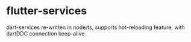 # flutter-services
dart-services re-written in node/ts, supports hot-reloading feature. with dartDDC connection keep-alive
